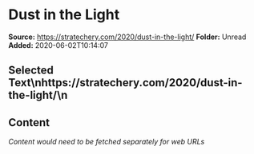 # Dust in the Light

**Source:** https://stratechery.com/2020/dust-in-the-light/
**Folder:** Unread
**Added:** 2020-06-02T10:14:07


## Selected Text\nhttps://stratechery.com/2020/dust-in-the-light/\n

## Content
*Content would need to be fetched separately for web URLs*
